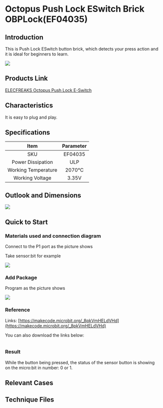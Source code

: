 ﻿# Octopus Push Lock ESwitch Brick OBPLock(EF04035)

## Introduction

This is Push Lock ESwitch button brick, which detects your press action and it is ideal for beginners to learn.

 ![](https://wiki-media-ef.oss-cn-hongkong.aliyuncs.com//images/SMeQQyr.jpg)

## Products Link

[ELECFREAKS Octopus Push Lock E-Switch](https://shop.elecfreaks.com/products/elecfreaks-octopus-push-lock-e-switch?_pos=1&_sid=83cadbba8&_ss=r)

## Characteristics

 It is easy to plug and play.


## Specifications


Item | Parameter 
:-: | :-: 
SKU|EF04035
Power Dissipation|ULP
Working Temperature|2070℃
Working Voltage|3.35V

## Outlook and Dimensions

 ![](https://wiki-media-ef.oss-cn-hongkong.aliyuncs.com//images/IYYxw8r.png)

## Quick to Start


### Materials used and connection diagram

 Connect to the P1 port as the picture shows

  Take sensor:bit for example

![](https://wiki-media-ef.oss-cn-hongkong.aliyuncs.com//images/tUcPhzM.png)

### Add Package

Program as the picture shows

![](https://wiki-media-ef.oss-cn-hongkong.aliyuncs.com//images/gkU4VNN.png)

### Reference

Links: [https://makecode.microbit.org/_8pkVmHELdVHd](https://makecode.microbit.org/_8pkVmHELdVHd)

You can also download the links below:

<div style="position:relative;height:0;paddingbottom:70%;overflow:hidden;"><iframe style="position:absolute;top:0;left:0;width:100%;height:100%;" src="https://makecode.microbit.org/#pub:_8pkVmHELdVHd" frameborder="0" sandbox="allowpopups allowforms allowscripts allowsameorigin"></iframe></div>  


### Result
 While the button being pressed, the status of the sensor button is showing on the micro:bit in number: 0 or 1.

## Relevant Cases


## Technique Files

